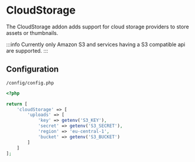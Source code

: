 # CloudStorage

The CloudStorage addon adds support for cloud storage providers to store assets or thumbnails.

:::info
Currently only Amazon S3 and services having a S3 compatible api are supported.
:::


## Configuration

`/config/config.php`

```php
<?php

return [
    'cloudStorage' => [
        'uploads' => [
            'key' => getenv('S3_KEY'),
            'secret' => getenv('S3_SECRET'),
            'region' => 'eu-central-1',
            'bucket' => getenv('S3_BUCKET')
        ]
    ]
];
```